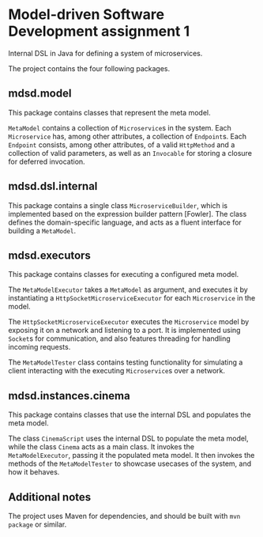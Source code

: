 # Model-driven Software Development assignment 1
Internal DSL in Java for defining a system of microservices.

The project contains the four following packages.
## mdsd.model
This package contains classes that represent the meta model.

`MetaModel` contains a collection of `Microservice`s in the system. Each `Microservice` has, among other attributes, a collection of `Endpoint`s. Each `Endpoint` consists, among other attributes, of a valid `HttpMethod` and a collection of valid parameters, as well as an `Invocable` for storing a closure for deferred invocation.

## mdsd.dsl.internal
This package contains a single class `MicroserviceBuilder`, which is implemented based on the expression builder pattern [Fowler]. The class defines the domain-specific language, and acts as a fluent interface for building a `MetaModel`.

## mdsd.executors
This package contains classes for executing a configured meta model.

The `MetaModelExecutor` takes a `MetaModel` as argument, and executes it by instantiating a `HttpSocketMicroserviceExecutor` for each `Microservice` in the model.

The `HttpSocketMicroserviceExecutor` executes the `Microservice` model by exposing it on a network and listening to a port. It is implemented using `Socket`s for communication, and also features threading for handling incoming requests.

The `MetaModelTester` class contains testing functionality for simulating a client interacting with the executing `Microservice`s over a network.

## mdsd.instances.cinema
This package contains classes that use the internal DSL and populates the meta model.

The class `CinemaScript` uses the internal DSL to populate the meta model, while the class `Cinema` acts as a main class. It invokes the `MetaModelExecutor`, passing it the populated meta model. It then invokes the methods of the `MetaModelTester` to showcase usecases of the system, and how it behaves.

## Additional notes
The project uses Maven for dependencies, and should be built with `mvn package` or similar.
